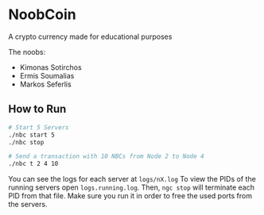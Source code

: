 # NoobCoin
A crypto currency made for educational purposes

The noobs:
* Kimonas Sotirchos 
* Ermis Soumalias
* Markos Seferlis


## How to Run

```bash
# Start 5 Servers
./nbc start 5 
./nbc stop

# Send a transaction with 10 NBCs from Node 2 to Node 4
./nbc t 2 4 10
```

You can see the logs for each server at `logs/nX.log`
To view the PIDs of the running servers open `logs.running.log`. Then, `ngc stop` will terminate each PID from that file. Make sure you run it in order to free the used ports from the servers.
